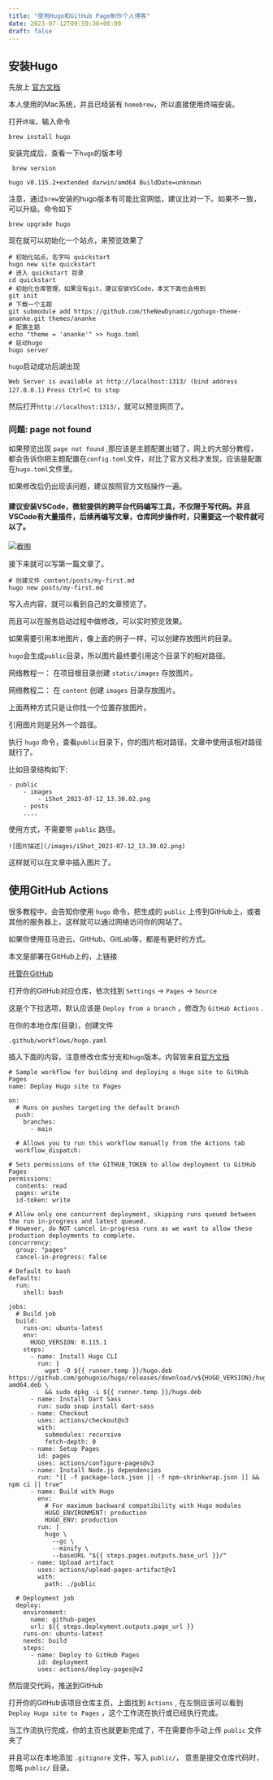 ```yaml
---
title: "使用Hugo和GitHub Page制作个人博客"
date: 2023-07-12T09:59:36+08:00
draft: false
---
```


## 安装Hugo
先放上
[官方文档](https://gohugo.io/getting-started/quick-start/)

本人使用的Mac系统，并且已经装有 `homebrew`，所以直接使用终端安装。

打开`终端`，输入命令
```shell
brew install hugo
```

安装完成后，查看一下`hugo`的版本号
```
 brew version
```
`hugo v0.115.2+extended darwin/amd64 BuildDate=unknown`

注意，通过`brew`安装的hugo版本有可能比官网低，建议比对一下。如果不一致，可以升级。命令如下

`brew upgrade hugo`

现在就可以初始化一个站点，来预览效果了
```
# 初始化站点，名字叫 quickstart
hugo new site quickstart
# 进入 quickstart 目录
cd quickstart
# 初始化仓库管理，如果没有git，建议安装VSCode，本文下面也会用到
git init
# 下载一个主题
git submodule add https://github.com/theNewDynamic/gohugo-theme-ananke.git themes/ananke
# 配置主题
echo "theme = 'ananke'" >> hugo.toml
# 启动hugo
hugo server
```

`hugo`启动成功后湖出现

`Web Server is available at http://localhost:1313/ (bind address 127.0.0.1)`
`Press Ctrl+C to stop`

然后打开`http://localhost:1313/`，就可以预览网页了。

### 问题: page not found

如果预览出现 `page not found` ,那应该是主题配置出错了，网上的大部分教程，都会告诉你把主题配置在`config.toml`文件，对比了官方文档才发现，应该是配置在`hugo.toml`文件里。

如果修改后仍出现该问题，建议按照官方文档操作一遍。

#### 建议安装VSCode，微软提供的跨平台代码编写工具，不仅限于写代码。并且VSCode有大量插件，后续再编写文章，仓库同步操作时，只需要这一个软件就可以了。

![截图](/images/iShot_2023-07-12_13.30.02.png)

接下来就可以写第一篇文章了。
```
# 创建文件 content/posts/my-first.md
hugo new posts/my-first.md
```

写入点内容，就可以看到自己的文章预览了。

而且可以在服务启动过程中做修改，可以实时预览效果。

如果需要引用本地图片，像上面的例子一样，可以创建存放图片的目录。

`hugo`会生成`public`目录，所以图片最终要引用这个目录下的相对路径。

网络教程一： 在项目根目录创建 `static/images` 存放图片。

网络教程二： 在 `content` 创建 `images` 目录存放图片。

上面两种方式只是让你找一个位置存放图片。

引用图片则是另外一个路径。

执行 `hugo` 命令，查看`public`目录下，你的图片相对路径，文章中使用该相对路径就行了。

比如目录结构如下:
```
- public
    - images
        - iShot_2023-07-12_13.30.02.png
    - posts
    ....
```

使用方式，不需要带 `public` 路径。

`![图片描述](/images/iShot_2023-07-12_13.30.02.png)`

这样就可以在文章中插入图片了。


## 使用GitHub Actions

很多教程中，会告知你使用 `hugo` 命令，把生成的 `public` 上传到GitHub上，或者其他的服务器上，这样就可以通过网络访问你的网站了。

如果你使用亚马逊云、GitHub、GitLab等，都是有更好的方式。

本文是部署在GitHub上的，上链接

[托管在GitHub](https://gohugo.io/hosting-and-deployment/hosting-on-github/)

打开你的GitHub对应仓库，依次找到 `Settings` -> `Pages` -> `Source`

这是个下拉选项，默认应该是 `Deploy from a branch` ，修改为 `GitHub Actions` .

在你的本地仓库(目录)，创建文件

```
.github/workflows/hugo.yaml
```

插入下面的内容，注意修改仓库分支和`hugo`版本。内容皆来自[官方文档](https://gohugo.io/hosting-and-deployment/hosting-on-github/)

```
# Sample workflow for building and deploying a Hugo site to GitHub Pages
name: Deploy Hugo site to Pages

on:
  # Runs on pushes targeting the default branch
  push:
    branches:
      - main

  # Allows you to run this workflow manually from the Actions tab
  workflow_dispatch:

# Sets permissions of the GITHUB_TOKEN to allow deployment to GitHub Pages
permissions:
  contents: read
  pages: write
  id-token: write

# Allow only one concurrent deployment, skipping runs queued between the run in-progress and latest queued.
# However, do NOT cancel in-progress runs as we want to allow these production deployments to complete.
concurrency:
  group: "pages"
  cancel-in-progress: false

# Default to bash
defaults:
  run:
    shell: bash

jobs:
  # Build job
  build:
    runs-on: ubuntu-latest
    env:
      HUGO_VERSION: 0.115.1
    steps:
      - name: Install Hugo CLI
        run: |
          wget -O ${{ runner.temp }}/hugo.deb https://github.com/gohugoio/hugo/releases/download/v${HUGO_VERSION}/hugo_extended_${HUGO_VERSION}_linux-amd64.deb \
          && sudo dpkg -i ${{ runner.temp }}/hugo.deb          
      - name: Install Dart Sass
        run: sudo snap install dart-sass
      - name: Checkout
        uses: actions/checkout@v3
        with:
          submodules: recursive
          fetch-depth: 0
      - name: Setup Pages
        id: pages
        uses: actions/configure-pages@v3
      - name: Install Node.js dependencies
        run: "[[ -f package-lock.json || -f npm-shrinkwrap.json ]] && npm ci || true"
      - name: Build with Hugo
        env:
          # For maximum backward compatibility with Hugo modules
          HUGO_ENVIRONMENT: production
          HUGO_ENV: production
        run: |
          hugo \
            --gc \
            --minify \
            --baseURL "${{ steps.pages.outputs.base_url }}/"          
      - name: Upload artifact
        uses: actions/upload-pages-artifact@v1
        with:
          path: ./public

  # Deployment job
  deploy:
    environment:
      name: github-pages
      url: ${{ steps.deployment.outputs.page_url }}
    runs-on: ubuntu-latest
    needs: build
    steps:
      - name: Deploy to GitHub Pages
        id: deployment
        uses: actions/deploy-pages@v2
```

然后提交代码，推送到GitHub

打开你的GitHub该项目仓库主页，上面找到 `Actions` , 在左侧应该可以看到 `Deploy Hugo site to Pages` ，这个工作流在执行或已经执行完成。

当工作流执行完成，你的主页也就更新完成了，不在需要你手动上传 `public` 文件夹了

并且可以在本地添加 `.gitignore` 文件，写入 `public/`， 意思是提交仓库代码时，忽略 `public/` 目录。